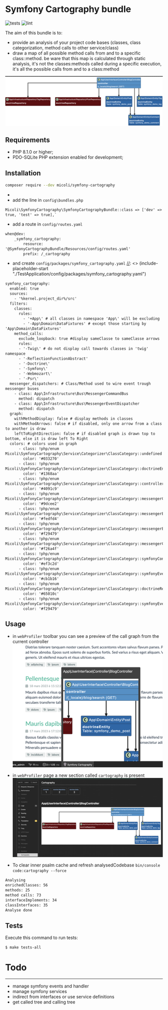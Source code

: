 
Symfony Cartography bundle
========================
![tests](https://github.com/micoli/symfony-cartography/actions/workflows/lint.yaml/badge.svg)
![lint](https://github.com/micoli/symfony-cartography/actions/workflows/tests.yaml/badge.svg)

The aim of this bundle is to:
- provide an analysis of your project code bases (classes, class categorization, method calls to other service/class)
- draw a map of all possible method calls from and to a specific class::method. be ware that this map is calculated through static analysis, it's not the classes:methods called during a specific execution, it's all the possible calls from and to a class:method


![toolbar](docs/simple-map.png)

 
Requirements
------------

  * PHP 8.1.0 or higher;
  * PDO-SQLite PHP extension enabled for development;

Installation
------------
```bash
composer require --dev micoli/symfony-cartography
```
- 
- add the line in `config\bundles.php`

```
Micoli\SymfonyCartography\SymfonyCartographyBundle::class => ['dev' => true, 'test' => true],`
```

- add a route in `config/routes.yaml`

```
when@dev:
    _symfony_cartography:
        resource: '@SymfonyCartographyBundle/Resources/config/routes.yaml'
        prefix: /_cartography
```

- and create `config/packages/symfony_cartography.yaml`
[//]: <> (include-placeholder-start "./TestApplication/config/packages/symfony_cartography.yaml")
```
symfony_cartography:
  enabled: true
  sources:
    - '%kernel.project_dir%/src'
  filters:
    classes:
      rules:
        - '+App\' # all classes in namespace 'App\' will be excluding
        - '-App\Domain\DataFixtures' # except those starting by 'App\Domain\DataFixtures'
    method_calls:
      exclude_loopback: true #display sameClasse to sameClasse arrows
      rules:
      - '-Twig\' # do not display call towards classes in 'twig' namespace
      - '-ReflectionFunctionAbstract'
      - '-Doctrine\'
      - '-Symfony\'
      - '-Webmozart\'
      - '-Psr\'
  messenger_dispatchers: # Class/Method used to wire event trough messenger buses
    - class: App\Infrastructure\Bus\MessengerCommandBus
      method: dispatch
    - class: App\Infrastructure\Bus\MessengerEventDispatcher
      method: dispatch
  graph:
    withMethodDisplay: false # display methods in classes
    withMethodArrows: false # if disabled, only one arrow from a class to another is draw
    leftToRightDirection: false # if disabled graph is drawn top to bottom, else it is draw left To Right
  colors: # colors used in graph
      - class: !php/enum Micoli\SymfonyCartography\Service\Categorizer\ClassCategory::undefined
        color: '#033270'
      - class: !php/enum Micoli\SymfonyCartography\Service\Categorizer\ClassCategory::doctrineEntity
        color: '#1368aa'
      - class: !php/enum Micoli\SymfonyCartography\Service\Categorizer\ClassCategory::controller
        color: '#4091c9'
      - class: !php/enum Micoli\SymfonyCartography\Service\Categorizer\ClassCategory::messengerCommandHandler
        color: '#9dcee2'
      - class: !php/enum Micoli\SymfonyCartography\Service\Categorizer\ClassCategory::messengerEventListener
        color: '#fedfd4'
      - class: !php/enum Micoli\SymfonyCartography\Service\Categorizer\ClassCategory::messengerEvent
        color: '#f29479'
      - class: !php/enum Micoli\SymfonyCartography\Service\Categorizer\ClassCategory::messengerCommand
        color: '#f26a4f'
      - class: !php/enum Micoli\SymfonyCartography\Service\Categorizer\ClassCategory::symfonyConsoleCommand
        color: '#ef3c2d'
      - class: !php/enum Micoli\SymfonyCartography\Service\Categorizer\ClassCategory::symfonyEventListener
        color: '#cb1b16'
      - class: !php/enum Micoli\SymfonyCartography\Service\Categorizer\ClassCategory::doctrineRepository
        color: '#65010c'
      - class: !php/enum Micoli\SymfonyCartography\Service\Categorizer\ClassCategory::symfonyEvent
        color: '#f29479'

```
[//]: <> (include-placeholder-end)


Usage
-----
- in `webProfiler` toolbar you can see a preview of the call graph from the current controller
![toolbar](docs/toolbar.png)
- in `webProfiler` page a new section called `cartography` is present
![toolbar](docs/profiler.png)


- To clear inner psalm cache and refresh analysedCodebase 
`bin/console code:cartography --force`

[//]: <> (command-placeholder-start "bin/console code:cartography --force")
```
Analysing
enrichedClasses: 56
methods: 25
method calls: 73
interfaceImplements: 34
classInterfaces: 35
Analyse done
```
[//]: <> (command-placeholder-end)

Tests
-----

Execute this command to run tests:

```bash
$ make tests-all
```

# Todo
-----

- manage symfony events and handler
- manage symfony services
- indirect from interfaces or use service definitions
- get called tree and calling tree

